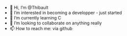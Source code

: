 - 👋 Hi, I’m @Thibault
- 👀 I’m interested in becoming a developper - just started
- 🌱 I’m currently learning C
- 💞️ I’m looking to collaborate on anything really
- 📫 How to reach me: via github

<!---
ThibaultCalli/ThibaultCalli is a ✨ special ✨ repository because its `README.md` (this file) appears on your GitHub profile.
You can click the Preview link to take a look at your changes.
--->
